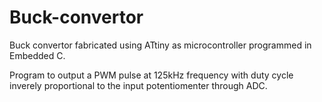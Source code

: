 # Buck-convertor
Buck convertor fabricated using ATtiny as microcontroller programmed in Embedded C. 

Program to output a PWM pulse at 125kHz frequency with duty cycle inverely proportional
to the input potentiomenter through ADC.
